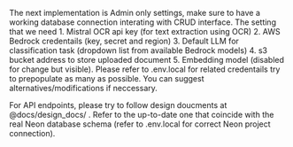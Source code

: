 The next implementation is Admin only settings, make sure to have a working database connection interating with
   CRUD interface. The setting that we need 1. Mistral OCR api key (for text extraction using OCR) 2. AWS Bedrock
   credentails (key, secret and region) 3. Default LLM for classification task (dropdown list from available 
  Bedrock models) 4. s3 bucket address to store uploaded document 5. Embedding model (disabled for change but 
  visible). Please refer to .env.local for related credentails try to prepopulate as many as possible. You can 
  suggest alternatives/modifications if neccessary.

  For API endpoints, please try to follow design doucments at @docs/design_docs/ . Refer to the up-to-date one 
  that coincide with the real Neon database schema (refer to .env.local for correct Neon project connection).